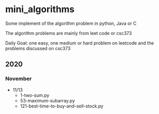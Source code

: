 # mini_algorithms
Some implement of the algorithm problem in python, Java or C 

The algorithm problems are mainly from leet code or csc373

Daily Goal: one easy, one medium or hard problem on leetcode and the problems discussed on csc373

## 2020

### November

- 11/13
  - 1-two-sum.py
  - 53-maximum-subarray.py
  - 121-best-time-to-buy-and-sell-stock.py
